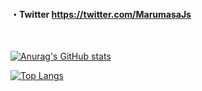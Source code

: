 #### ・Twitter https://twitter.com/MarumasaJs

<br>

[![Anurag's GitHub stats](https://github-readme-stats.vercel.app/api?username=malken21&show_icons=true)](https://github.com/malken21)
<br>

[![Top Langs](https://github-readme-stats.vercel.app/api/top-langs/?username=malken21&layout=compact)](https://github.com/malken21)
